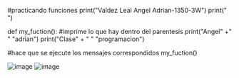 #practicando funciones
print("Valdez Leal Angel Adrian-1350-3W")
print(" ")

def my_fuction():
    #imprime lo que hay dentro del parentesis
    print("Angel"  +" " "adrian")
    print("Clase" + " " "programacion")

#hace que se ejecute los mensajes correspondidos
my_fuction()

![image](https://github.com/user-attachments/assets/7728fb19-241d-4813-9adf-372261092afb)
![image](https://github.com/user-attachments/assets/5affdbef-b626-4688-9835-43a8ac972327)
